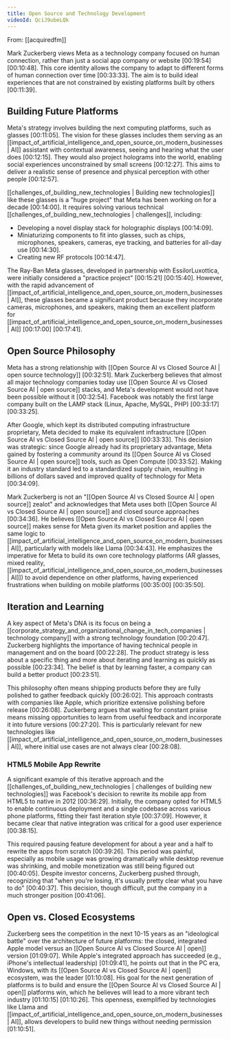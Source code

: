 ```yaml
---
title: Open Source and Technology Development
videoId: QciJ9ubeLQk
---
```


From: [[acquiredfm]] <br/> 

Mark Zuckerberg views Meta as a technology company focused on human connection, rather than just a social app company or website <a class="yt-timestamp" data-t="00:19:54">[00:19:54]</a> <a class="yt-timestamp" data-t="00:10:48">[00:10:48]</a>. This core identity allows the company to adapt to different forms of human connection over time <a class="yt-timestamp" data-t="00:33:33">[00:33:33]</a>. The aim is to build ideal experiences that are not constrained by existing platforms built by others <a class="yt-timestamp" data-t="00:11:39">[00:11:39]</a>.

## Building Future Platforms

Meta's strategy involves building the next computing platforms, such as glasses <a class="yt-timestamp" data-t="00:11:05">[00:11:05]</a>. The vision for these glasses includes them serving as an [[impact_of_artificial_intelligence_and_open_source_on_modern_businesses | AI]] assistant with contextual awareness, seeing and hearing what the user does <a class="yt-timestamp" data-t="00:12:15">[00:12:15]</a>. They would also project holograms into the world, enabling social experiences unconstrained by small screens <a class="yt-timestamp" data-t="00:12:27">[00:12:27]</a>. This aims to deliver a realistic sense of presence and physical perception with other people <a class="yt-timestamp" data-t="00:12:57">[00:12:57]</a>.

[[challenges_of_building_new_technologies | Building new technologies]] like these glasses is a "huge project" that Meta has been working on for a decade <a class="yt-timestamp" data-t="00:14:00">[00:14:00]</a>. It requires solving various technical [[challenges_of_building_new_technologies | challenges]], including:
*   Developing a novel display stack for holographic displays <a class="yt-timestamp" data-t="00:14:09">[00:14:09]</a>.
*   Miniaturizing components to fit into glasses, such as chips, microphones, speakers, cameras, eye tracking, and batteries for all-day use <a class="yt-timestamp" data-t="00:14:30">[00:14:30]</a>.
*   Creating new RF protocols <a class="yt-timestamp" data-t="00:14:47">[00:14:47]</a>.

The Ray-Ban Meta glasses, developed in partnership with EssilorLuxottica, were initially considered a "practice project" <a class="yt-timestamp" data-t="00:15:21">[00:15:21]</a> <a class="yt-timestamp" data-t="00:15:40">[00:15:40]</a>. However, with the rapid advancement of [[impact_of_artificial_intelligence_and_open_source_on_modern_businesses | AI]], these glasses became a significant product because they incorporate cameras, microphones, and speakers, making them an excellent platform for [[impact_of_artificial_intelligence_and_open_source_on_modern_businesses | AI]] <a class="yt-timestamp" data-t="00:17:00">[00:17:00]</a> <a class="yt-timestamp" data-t="00:17:41">[00:17:41]</a>.

## Open Source Philosophy

Meta has a strong relationship with [[Open Source AI vs Closed Source AI | open source technology]] <a class="yt-timestamp" data-t="00:32:51">[00:32:51]</a>. Mark Zuckerberg believes that almost all major technology companies today use [[Open Source AI vs Closed Source AI | open source]] stacks, and Meta's development would not have been possible without it <a class="yt-timestamp" data-t="00:32:54">[00:32:54]</a>. Facebook was notably the first large company built on the LAMP stack (Linux, Apache, MySQL, PHP) <a class="yt-timestamp" data-t="00:33:17">[00:33:17]</a> <a class="yt-timestamp" data-t="00:33:25">[00:33:25]</a>.

After Google, which kept its distributed computing infrastructure proprietary, Meta decided to make its equivalent infrastructure [[Open Source AI vs Closed Source AI | open source]] <a class="yt-timestamp" data-t="00:33:33">[00:33:33]</a>. This decision was strategic: since Google already had its proprietary advantage, Meta gained by fostering a community around its [[Open Source AI vs Closed Source AI | open source]] tools, such as Open Compute <a class="yt-timestamp" data-t="00:33:52">[00:33:52]</a>. Making it an industry standard led to a standardized supply chain, resulting in billions of dollars saved and improved quality of technology for Meta <a class="yt-timestamp" data-t="00:34:09">[00:34:09]</a>.

Mark Zuckerberg is not an "[[Open Source AI vs Closed Source AI | open source]] zealot" and acknowledges that Meta uses both [[Open Source AI vs Closed Source AI | open source]] and closed source approaches <a class="yt-timestamp" data-t="00:34:36">[00:34:36]</a>. He believes [[Open Source AI vs Closed Source AI | open source]] makes sense for Meta given its market position and applies the same logic to [[impact_of_artificial_intelligence_and_open_source_on_modern_businesses | AI]], particularly with models like Llama <a class="yt-timestamp" data-t="00:34:43">[00:34:43]</a>. He emphasizes the imperative for Meta to build its own core technology platforms (AR glasses, mixed reality, [[impact_of_artificial_intelligence_and_open_source_on_modern_businesses | AI]]) to avoid dependence on other platforms, having experienced frustrations when building on mobile platforms <a class="yt-timestamp" data-t="00:35:00">[00:35:00]</a> <a class="yt-timestamp" data-t="00:35:50">[00:35:50]</a>.

## Iteration and Learning

A key aspect of Meta's DNA is its focus on being a [[corporate_strategy_and_organizational_change_in_tech_companies | technology company]] with a strong technology foundation <a class="yt-timestamp" data-t="00:20:47">[00:20:47]</a>. Zuckerberg highlights the importance of having technical people in management and on the board <a class="yt-timestamp" data-t="00:22:28">[00:22:28]</a>. The product strategy is less about a specific thing and more about iterating and learning as quickly as possible <a class="yt-timestamp" data-t="00:23:34">[00:23:34]</a>. The belief is that by learning faster, a company can build a better product <a class="yt-timestamp" data-t="00:23:51">[00:23:51]</a>.

This philosophy often means shipping products before they are fully polished to gather feedback quickly <a class="yt-timestamp" data-t="00:26:02">[00:26:02]</a>. This approach contrasts with companies like Apple, which prioritize extensive polishing before release <a class="yt-timestamp" data-t="00:26:08">[00:26:08]</a>. Zuckerberg argues that waiting for constant praise means missing opportunities to learn from useful feedback and incorporate it into future versions <a class="yt-timestamp" data-t="00:27:20">[00:27:20]</a>. This is particularly relevant for new technologies like [[impact_of_artificial_intelligence_and_open_source_on_modern_businesses | AI]], where initial use cases are not always clear <a class="yt-timestamp" data-t="00:28:08">[00:28:08]</a>.

### HTML5 Mobile App Rewrite

A significant example of this iterative approach and the [[challenges_of_building_new_technologies | challenges of building new technologies]] was Facebook's decision to rewrite its mobile app from HTML5 to native in 2012 <a class="yt-timestamp" data-t="00:36:29">[00:36:29]</a>. Initially, the company opted for HTML5 to enable continuous deployment and a single codebase across various phone platforms, fitting their fast iteration style <a class="yt-timestamp" data-t="00:37:09">[00:37:09]</a>. However, it became clear that native integration was critical for a good user experience <a class="yt-timestamp" data-t="00:38:15">[00:38:15]</a>.

This required pausing feature development for about a year and a half to rewrite the apps from scratch <a class="yt-timestamp" data-t="00:39:26">[00:39:26]</a>. This period was painful, especially as mobile usage was growing dramatically while desktop revenue was shrinking, and mobile monetization was still being figured out <a class="yt-timestamp" data-t="00:40:05">[00:40:05]</a>. Despite investor concerns, Zuckerberg pushed through, recognizing that "when you're losing, it's usually pretty clear what you have to do" <a class="yt-timestamp" data-t="00:40:37">[00:40:37]</a>. This decision, though difficult, put the company in a much stronger position <a class="yt-timestamp" data-t="00:41:06">[00:41:06]</a>.

## Open vs. Closed Ecosystems

Zuckerberg sees the competition in the next 10-15 years as an "ideological battle" over the architecture of future platforms: the closed, integrated Apple model versus an [[Open Source AI vs Closed Source AI | open]] version <a class="yt-timestamp" data-t="01:09:07">[01:09:07]</a>. While Apple's integrated approach has succeeded (e.g., iPhone's intellectual leadership) <a class="yt-timestamp" data-t="01:09:41">[01:09:41]</a>, he points out that in the PC era, Windows, with its [[Open Source AI vs Closed Source AI | open]] ecosystem, was the leader <a class="yt-timestamp" data-t="01:10:08">[01:10:08]</a>. His goal for the next generation of platforms is to build and ensure the [[Open Source AI vs Closed Source AI | open]] platforms win, which he believes will lead to a more vibrant tech industry <a class="yt-timestamp" data-t="01:10:15">[01:10:15]</a> <a class="yt-timestamp" data-t="01:10:26">[01:10:26]</a>. This openness, exemplified by technologies like Llama and [[impact_of_artificial_intelligence_and_open_source_on_modern_businesses | AI]], allows developers to build new things without needing permission <a class="yt-timestamp" data-t="01:10:51">[01:10:51]</a>.